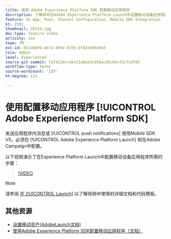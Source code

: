 ```yaml
---
title: 使用 Adobe Experience Platform SDK 配置移动应用程序
description: 了解如何在Adobe Experience Platform Launch中设置移动设备应用程序，以及如何在Adobe Campaign中对其进行配置。
feature: In App, Push, Channel Configuration, Mobile SDK Integration
kt: 2501
thumbnail: 26224.jpg
doc-type: feature video
activity: use
team: TM
exl-id: b51d40f6-e67a-49fe-87d5-bf42a439a0e3
role: Admin
level: Experienced
source-git-commit: fa79214cceb411a8a53c650ac06c64cf3c7cdfd3
workflow-type: tm+mt
source-wordcount: '137'
ht-degree: 11%

---
```



# 使用配置移动应用程序 [!UICONTROL Adobe Experience Platform SDK]

发送应用程序内消息或 [!UICONTROL push notifications] 使用Mobile SDK V5，必须在 [!UICONTROL Adobe Experience Platform Launch] 和在Adobe Campaign中配置。

以下视频演示了在Experience Platform Launch中配置移动设备应用程序所需的步骤：

>[!VIDEO](https://video.tv.adobe.com/v/26224?quality=12)

>[!NOTE]
>
>请参阅 [在 [!UICONTROL Launch]](https://experienceleague.adobe.com/docs/campaign-standard/using/administrating/configuring-channels/configuring-a-mobile-application.html?lang=en) 以了解视频中使用的详细文档和代码模板。

## 其他资源

* [设置移动资产(AdobeLaunch文档)](https://aep-sdks.gitbook.io/docs/getting-started/create-a-mobile-property)
* [使用Adobe Experience Platform SDK配置移动应用程序（文档）](https://experienceleague.adobe.com/docs/campaign-standard/using/administrating/configuring-channels/configuring-a-mobile-application.html?lang=en)
